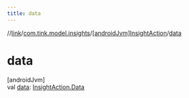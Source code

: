 ```yaml
---
title: data
---
```

//[link](../../../index.html)/[com.tink.model.insights](../index.html)/[[androidJvm]InsightAction](index.html)/[data](data.html)



# data



[androidJvm]\
val [data](data.html): [InsightAction.Data](-data/index.html)




